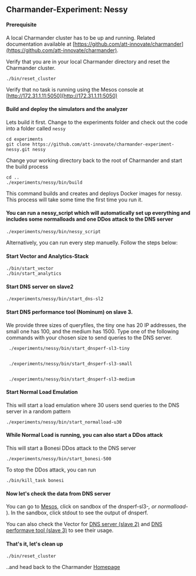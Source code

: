 Charmander-Experiment: Nessy
----------------------------

#### Prerequisite
A local Charmander cluster has to be up and running.
Related documentation available at [https://github.com/att-innovate/charmander](https://github.com/att-innovate/charmander).

Verify that you are in your local Charmander directory and reset the Charmander cluster.

    ./bin/reset_cluster

Verify that no task is running using the Mesos console at [http://172.31.1.11:5050](http://172.31.1.11:5050)

#### Build and deploy the simulators and the analyzer

Lets build it first. Change to the experiments folder and check out the code into a folder called `nessy`

    cd experiments
    git clone https://github.com/att-innovate/charmander-experiment-nessy.git nessy

Change your working directory back to the root of Charmander and start the build process

    cd ..
    ./experiments/nessy/bin/build

This command builds and creates and deploys Docker images for nessy.
This process will take some time the first time you run it.

#### You can run a nessy_script which will automatically set up everything and  includes some normalloads and one DDos attack to the DNS server

    ./experiments/nessy/bin/nessy_script





Alternatively, you can run every step manuelly. Follow the steps below:

#### Start Vector and Analytics-Stack

    ./bin/start_vector
    ./bin/start_analytics

#### Start DNS server on slave2

    ./experiments/nessy/bin/start_dns-sl2


#### Start DNS performance tool (Nominum) on slave 3. 
We provide three sizes of queryfiles, the tiny one has 20 IP addresses, the small one has 100, and the medium has 1500. Type one of the following commands with your chosen size to send queries to the DNS server. 

	
	 ./experiments/nessy/bin/start_dnsperf-sl3-tiny

    
     ./experiments/nessy/bin/start_dnsperf-sl3-small


     ./experiments/nessy/bin/start_dnsperf-sl3-medium

#### Start Normal Load Emulation
This will start a load emulation where 30 users send queries to the DNS server in a random pattern

    ./experiments/nessy/bin/start_normalload-u30


#### While Normal Load is running, you can also start a DDos attack
This will start a Bonesi DDos attack to the DNS server

    ./experiments/nessy/bin/start_bonesi-500
    
To stop the DDos attack, you can run

    ./bin/kill_task bonesi

#### Now let's check the data from DNS server
You can go to [Mesos](http://172.31.1.11:5050/#/), click on sandbox of the dnsperf-sl3-*, or normalload-* ). In the sandbox, click stdout to see the output of dnsperf.

You can also check the Vector for [DNS server (slave 2)](http://172.31.2.11:31790/#/?hostspec=localhost&host=172.31.2.12)  and [DNS performave tool (slave 3)](http://slave3:31500/containers/) to see their usage. 
 

#### That's it, let's clean up

    ./bin/reset_cluster

..and head back to the Charmander [Homepage](https://github.com/att-innovate/charmander/)
